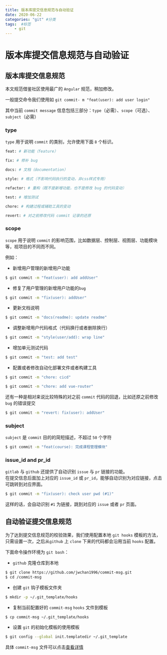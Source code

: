 ```yaml
---
title: 版本库提交信息规范与自动验证
date: 2020-06-22
categories: "git" #分类
tags:  #标签
    - git
---
```


# 版本库提交信息规范与自动验证

## 版本库提交信息规范

本文规范借鉴社区使用最广的 `Angular` 规范，稍加修改。

一般提交命令我们使用如 `git commit- m "feat(user): add user login"`

其中当前 `commit message` 信息包括三部分：`type`（必需）、`scope`（可选）、 `subject`（必需）

### type

`type` 用于说明 `commit` 的类别，允许使用下面 `8` 个标识。

```bash
feat: # 新功能（feature）

fix: # 修补 bug

docs: # 文档（documentation）

style: # 格式（不影响代码执行的变动，非css样式专用）

refactor: # 重构（既不是新增功能，也不是修改 bug 的代码变动）

test: # 增加测试

chore: # 构建过程或辅助工具的变动

revert: # 对之前修改代码 commit 记录的还原
```

### scope

`scope` 用于说明 `commit` 的影响范围，比如数据层、控制层、视图层、功能模块等，视项目的不同而不同。

例如：

- 新增用户管理的新增用户功能
```bash
$ git commit -m "feat(user): add addUser"
```

- 修复了用户管理的新增用户功能的`bug`
```bash
$ git commit -m "fix(user): addUser"
```

- 更新文档说明
```bash
$ git commit -m "docs(readme): update readme"
```

- 调整新增用户代码格式（代码换行或者删除换行）
```bash
$ git commit -m "style(user/add): wrap line"
```

- 增加单元测试代码
```bash
$ git commit -m "test: add test"
```

- 配置或者修改自动化部署文件或者构建工具
```bash
$ git commit -m "chore: cicd"

$ git commit -m "chore: add vue-router"
```

还有一种是相对来说比较特殊的对之前 `commit` 代码的回退，比如还原之前修改 `bug` 的错误提交
```bash
$ git commit -m "revert: fix(user): addUser"
```

### subject

`subject` 是 `commit` 目的的简短描述，不超过 `50` 个字符

```bash
$ git commit -m "feat(course): 完成课程管理模块"
```

### issue_id and pr_id

`gitlab` 与 `github` 还提供了自动识别 `issue` 与 `pr` 链接的功能。  
在提交信息后面加上对应的 `issue_id` 或 `pr_id`，能够自动识别为对应链接，点击可跳转到对应界面。 

```bash
$ git commit -m "fix(user): check user pwd (#1)"
```

这样的话，会自动识别 `#1` 为链接，跳到对应的 `issue` 或者 `pr` 页面。

## 自动验证提交信息规范

为了达到提交信息规范的校验效果，我们使用配置本地 `git hooks` 模板的方法，只需设置一次，之后从`github` 上 `clone` 下来的代码都会沿用当前 `hooks` 配置。

下面命令操作环境为 `git bash`：

- `github` 克隆仓库到本地
```bash
$ git clone https://github.com/jwchan1996/commit-msg.git
$ cd /commit-msg
```

- 创建 `git` 钩子模板文件夹
```bash
$ mkdir -p ~/.git_template/hooks 
```

- 复制当前配置好的 `commit-msg` `hooks` 文件到模板 
```bash
$ cp commit-msg ~/.git_template/hooks
```

- 设置 `git` 的初始化模板的使用模板
```bash
$ git config --global init.templatedir ~/.git_template 
```

具体 `commit-msg` 文件可以点击[查看详情](https://github.com/jwchan1996/commit-msg.git)
